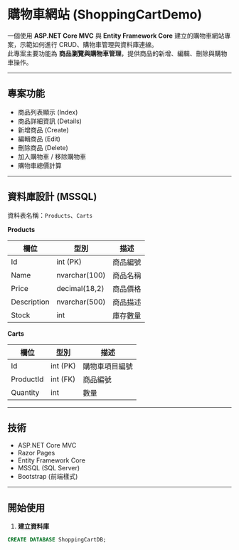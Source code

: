 # 購物車網站 (ShoppingCartDemo)

一個使用 **ASP.NET Core MVC** 與 **Entity Framework Core** 建立的購物車網站專案，示範如何進行 CRUD、購物車管理與資料庫連線。  
此專案主要功能為 **商品瀏覽與購物車管理**，提供商品的新增、編輯、刪除與購物車操作。

---

## 專案功能
- 商品列表顯示 (Index)  
- 商品詳細資訊 (Details)  
- 新增商品 (Create)  
- 編輯商品 (Edit)  
- 刪除商品 (Delete)  
- 加入購物車 / 移除購物車  
- 購物車總價計算  

---

## 資料庫設計 (MSSQL)
資料表名稱：`Products`、`Carts`  

**Products**

| 欄位       | 型別           | 描述          |
|------------|----------------|---------------|
| Id         | int (PK)       | 商品編號      |
| Name       | nvarchar(100)  | 商品名稱      |
| Price      | decimal(18,2)  | 商品價格      |
| Description| nvarchar(500)  | 商品描述      |
| Stock      | int             | 庫存數量     |

**Carts**

| 欄位      | 型別           | 描述            |
|-----------|----------------|----------------|
| Id        | int (PK)       | 購物車項目編號 |
| ProductId | int (FK)       | 商品編號       |
| Quantity  | int             | 數量           |

---

## 技術
- ASP.NET Core MVC  
- Razor Pages  
- Entity Framework Core  
- MSSQL (SQL Server)  
- Bootstrap (前端樣式)  

---

## 開始使用
1. **建立資料庫**

```sql
CREATE DATABASE ShoppingCartDB;
